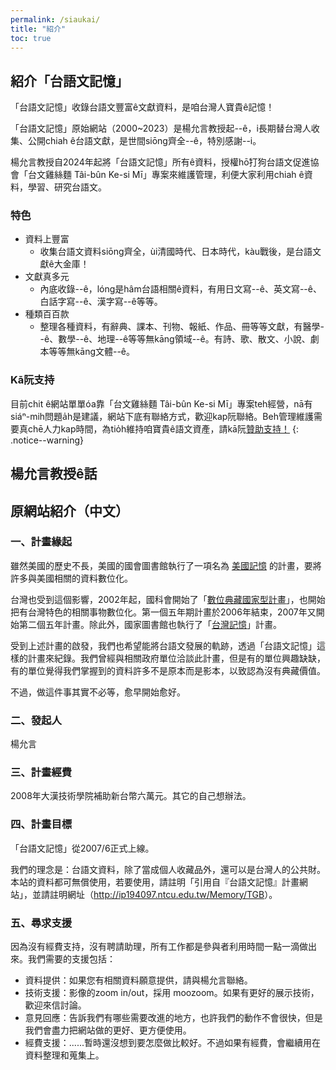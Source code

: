 ```yaml
---
permalink: /siaukai/
title: "紹介"
toc: true
---
```


## 紹介「台語文記憶」

「台語文記憶」收錄台語文豐富ê文獻資料，是咱台灣人寶貴ê記憶！

「台語文記憶」原始網站（2000~2023）是楊允言教授起--ê，i長期替台灣人收集、公開chiah ê台語文獻，是世間siōng齊全--ê，特別感謝--i。

楊允言教授自2024年起將「台語文記憶」所有ê資料，授權hō͘打狗台語文促進協會「台文雞絲麵 Tâi-bûn Ke-si Mī」專案來維護管理，利便大家利用chiah ê資料，學習、研究台語文。

### 特色
- 資料上豐富
  - 收集台語文資料siōng齊全，ùi清國時代、日本時代，kàu戰後，是台語文獻ê大金庫！
- 文獻真多元
  - 內底收錄--ê，lóng是hâm台語相關ê資料，有用日文寫--ê、英文寫--ê、白話字寫--ê、漢字寫--ê等等。
- 種類百百款
  - 整理各種資料，有辭典、課本、刊物、報紙、作品、冊等等文獻，有醫學--ê、數學--ê、地理--ê等等無kāng領域--ê。有詩、歌、散文、小說、劇本等等無kāng文體--ê。

### Kā阮支持

目前chit ê網站單單óa靠「台文雞絲麵 Tâi-bûn Ke-si Mī」專案teh經營，nā有siáⁿ-mih問題a̍h是建議，網站下底有聯絡方式，歡迎kap阮聯絡。Beh管理維護需要真chē人力kap時間，為tio̍h維持咱寶貴ê語文資產，請kā阮<a href="https://linktr.ee/taibunkesimi">贊助支持！</a>
{: .notice--warning}

## 楊允言教授ê話

## 原網站紹介（中文）

### 一、計畫緣起

雖然美國的歷史不長，美國的國會圖書館執行了一項名為 <a href="http://memory.loc.gov/">美國記憶</a> 的計畫，要將許多與美國相關的資料數位化。

台灣也受到這個影響，2002年起，國科會開始了「<a href="http://www.ndap.org.tw/">數位典藏國家型計畫</a>」，也開始把有台灣特色的相關事物數位化。第一個五年期計畫於2006年結束，2007年又開始第二個五年計畫。除此外，國家圖書館也執行了「<a href="https://tm.ncl.edu.tw/">台灣記憶</a>」計畫。

受到上述計畫的啟發，我們也希望能將台語文發展的軌跡，透過「台語文記憶」這樣的計畫來紀錄。我們曾經與相關政府單位洽談此計畫，但是有的單位興趣缺缺，有的單位覺得我們掌握到的資料許多不是原本而是影本，以致認為沒有典藏價值。

不過，做這件事其實不必等，愈早開始愈好。

### 二、發起人

楊允言

### 三、計畫經費

2008年大漢技術學院補助新台幣六萬元。其它的自己想辦法。

### 四、計畫目標

「台語文記憶」從2007/6正式上線。

我們的理念是：台語文資料，除了當成個人收藏品外，還可以是台灣人的公共財。本站的資料都可無償使用，若要使用，請註明「引用自『台語文記憶』計畫網站」，並請註明網址（<a href="http://ip194097.ntcu.edu.tw/Memory/TGB">http://ip194097.ntcu.edu.tw/Memory/TGB</a>）。

### 五、尋求支援

因為沒有經費支持，沒有聘請助理，所有工作都是參與者利用時間一點一滴做出來。我們需要的支援包括：

- 資料提供：如果您有相關資料願意提供，請與楊允言聯絡。
- 技術支援：影像的zoom in/out，採用 moozoom。如果有更好的展示技術，歡迎來信討論。
- 意見回應：告訴我們有哪些需要改進的地方，也許我們的動作不會很快，但是我們會盡力把網站做的更好、更方便使用。
- 經費支援：......暫時還沒想到要怎麼做比較好。不過如果有經費，會繼續用在資料整理和蒐集上。

